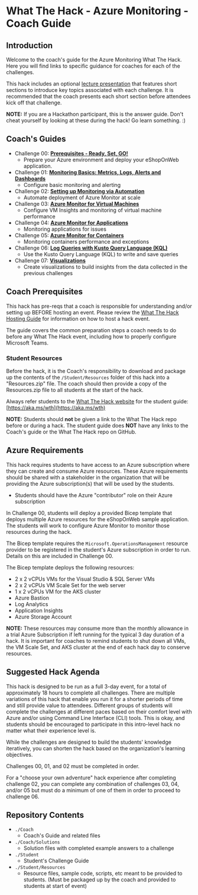 # What The Hack - Azure Monitoring - Coach Guide

## Introduction

Welcome to the coach's guide for the Azure Monitoring What The Hack. Here you will find links to specific guidance for coaches for each of the challenges.

This hack includes an optional [lecture presentation](Lectures.pptx) that features short sections to introduce key topics associated with each challenge. It is recommended that the coach presents each short section before attendees kick off that challenge.

**NOTE:** If you are a Hackathon participant, this is the answer guide. Don't cheat yourself by looking at these during the hack! Go learn something. :)

## Coach's Guides

- Challenge 00: **[Prerequisites - Ready, Set, GO!](./Solution-00.md)**
	 - Prepare your Azure environment and deploy your eShopOnWeb application.
- Challenge 01: **[Monitoring Basics: Metrics, Logs, Alerts and Dashboards](./Solution-01.md)**
	 - Configure basic monitoring and alerting
- Challenge 02: **[Setting up Monitoring via Automation](./Solution-02.md)**
	 - Automate deployment of Azure Monitor at scale
- Challenge 03: **[Azure Monitor for Virtual Machines](./Solution-03.md)**
	 - Configure VM Insights and monitoring of virtual machine performance
- Challenge 04: **[Azure Monitor for Applications](./Solution-04.md)**
	 - Monitoring applications for issues
- Challenge 05: **[Azure Monitor for Containers](./Solution-05.md)**
	 - Monitoring containers performance and exceptions
- Challenge 06: **[Log Queries with Kusto Query Language (KQL)](./Solution-06.md)**
	 - Use the Kusto Query Language (KQL) to write and save queries
- Challenge 07: **[Visualizations](./Solution-07.md)**
	 - Create visualizations to build insights from the data collected in the previous challenges

## Coach Prerequisites

This hack has pre-reqs that a coach is responsible for understanding and/or setting up BEFORE hosting an event. Please review the [What The Hack Hosting Guide](https://aka.ms/wthhost) for information on how to host a hack event.

The guide covers the common preparation steps a coach needs to do before any What The Hack event, including how to properly configure Microsoft Teams.

### Student Resources

Before the hack, it is the Coach's responsibility to download and package up the contents of the `/Student/Resources` folder of this hack into a "Resources.zip" file. The coach should then provide a copy of the Resources.zip file to all students at the start of the hack.

Always refer students to the [What The Hack website](https://aka.ms/wth) for the student guide: [https://aka.ms/wth](https://aka.ms/wth)

**NOTE:** Students should **not** be given a link to the What The Hack repo before or during a hack. The student guide does **NOT** have any links to the Coach's guide or the What The Hack repo on GitHub.

## Azure Requirements

This hack requires students to have access to an Azure subscription where they can create and consume Azure resources. These Azure requirements should be shared with a stakeholder in the organization that will be providing the Azure subscription(s) that will be used by the students.

- Students should have the Azure "contributor" role on their Azure subscription

In Challenge 00, students will deploy a provided Bicep template that deploys multiple Azure resources for the eShopOnWeb sample application. The students will work to configure Azure Monitor to monitor those resources during the hack.

The Bicep template requires the `Microsoft.OperationsManagement` resource provider to be registered in the student's Azure subscription in order to run. Details on this are included in Challenge 00.

The Bicep template deploys the following resources:
- 2 x 2 vCPUs VMs for the Visual Studio & SQL Server VMs
- 2 x 2 vCPUs VM Scale Set for the web server
- 1 x 2 vCPUs VM for the AKS cluster
- Azure Bastion
- Log Analytics
- Application Insights
- Azure Storage Account

**NOTE:** These resources may consume more than the monthly allowance in a trial Azure Subscription if left running for the typical 3 day duration of a hack.  It is important for coaches to remind students to shut down all VMs, the VM Scale Set, and AKS cluster at the end of each hack day to conserve resources.

## Suggested Hack Agenda

This hack is designed to be run as a full 3-day event, for a total of approximately 18 hours to complete all challenges. There are multiple variations of this hack that enable you run it for a shorter periods of time and still provide value to attendees. Different groups of students will complete the challenges at different paces based on their comfort level with Azure and/or using Command Line Interface (CLI) tools. This is okay, and students should be encouraged to participate in this intro-level hack no matter what their experience level is.

While the challenges are designed to build the students' knowledge iteratively, you can shorten the hack based on the organization's learning objectives. 

Challenges 00, 01, and 02 must be completed in order.

For a "choose your own adventure" hack experience after completing challenge 02, you can complete any combination of challenges 03, 04, and/or 05 but must do a minimum of one of them in order to proceed to challenge 06.

## Repository Contents

- `./Coach`
  - Coach's Guide and related files
- `./Coach/Solutions`
  - Solution files with completed example answers to a challenge
- `./Student`
  - Student's Challenge Guide
- `./Student/Resources`
  - Resource files, sample code, scripts, etc meant to be provided to students. (Must be packaged up by the coach and provided to students at start of event)
